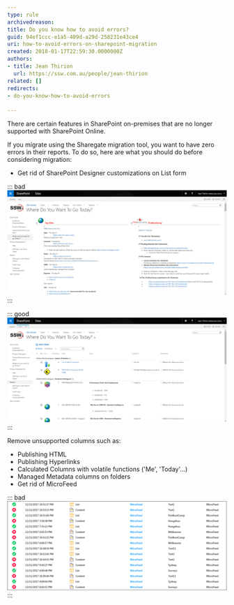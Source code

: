 ```yaml
---
type: rule
archivedreason: 
title: Do you know how to avoid errors?
guid: 94ef1ccc-e1a5-409d-a29d-258231e43ce4
uri: how-to-avoid-errors-on-sharepoint-migration
created: 2018-01-17T22:59:30.0000000Z
authors:
- title: Jean Thirion
  url: https://ssw.com.au/people/jean-thirion
related: []
redirects:
- do-you-know-how-to-avoid-errors

---
```


There are certain features in SharePoint on-premises that are no longer supported with SharePoint Online.

If you migrate using the Sharegate migration tool, you want to have zero errors in their reports. To do so, here are what you should do before considering migration:

<!--endintro-->

* Get rid of SharePoint Designer customizations on List form



::: bad  
![Bad example: Page customized using SharePoint Designer](/rules/how-to-avoid-errors-on-sharepoint-migration/avoid-errors-sp-migration1.png)  
:::


::: good  
![Good example: Out of the box list view page](/rules/how-to-avoid-errors-on-sharepoint-migration/avoid-errors-sp-migration2.png)  
:::

Remove unsupported columns such as:

* Publishing HTML
* Publishing Hyperlinks
* Calculated Columns with volatile functions ('Me', 'Today'…)
* Managed Metadata columns on folders
* Get rid of MicroFeed



::: bad  
![Bad example: Sharegate migration report shows error if MicroFeed(s) have not been removed](/rules/how-to-avoid-errors-on-sharepoint-migration/avoid-errors-sp-migration3.png)  
:::


